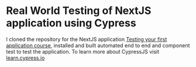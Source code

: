 # Real World Testing  of NextJS application using Cypress


I cloned the repository for the NextJS application [Testing your first application course](https://learn.cypress.io/testing-your-first-application), installed and built automated end to end and component test to test the application. To learn more about CypressJS visit [learn.cypress.io](https://learn.cypress.io/)
